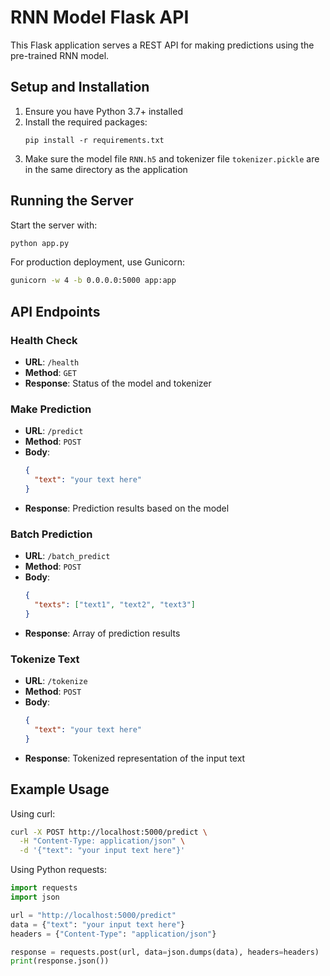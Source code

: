 # RNN Model Flask API

This Flask application serves a REST API for making predictions using the pre-trained RNN model.

## Setup and Installation

1. Ensure you have Python 3.7+ installed
2. Install the required packages:
   ```
   pip install -r requirements.txt
   ```
3. Make sure the model file `RNN.h5` and tokenizer file `tokenizer.pickle` are in the same directory as the application

## Running the Server

Start the server with:

```bash
python app.py
```

For production deployment, use Gunicorn:

```bash
gunicorn -w 4 -b 0.0.0.0:5000 app:app
```

## API Endpoints

### Health Check

- **URL**: `/health`
- **Method**: `GET`
- **Response**: Status of the model and tokenizer

### Make Prediction

- **URL**: `/predict`
- **Method**: `POST`
- **Body**:
  ```json
  {
    "text": "your text here"
  }
  ```
- **Response**: Prediction results based on the model

### Batch Prediction

- **URL**: `/batch_predict`
- **Method**: `POST`
- **Body**:
  ```json
  {
    "texts": ["text1", "text2", "text3"]
  }
  ```
- **Response**: Array of prediction results

### Tokenize Text

- **URL**: `/tokenize`
- **Method**: `POST`
- **Body**:
  ```json
  {
    "text": "your text here"
  }
  ```
- **Response**: Tokenized representation of the input text

## Example Usage

Using curl:

```bash
curl -X POST http://localhost:5000/predict \
  -H "Content-Type: application/json" \
  -d '{"text": "your input text here"}'
```

Using Python requests:

```python
import requests
import json

url = "http://localhost:5000/predict"
data = {"text": "your input text here"}
headers = {"Content-Type": "application/json"}

response = requests.post(url, data=json.dumps(data), headers=headers)
print(response.json())
```
